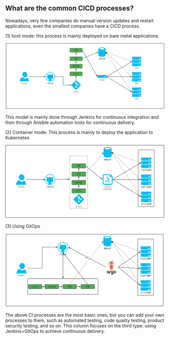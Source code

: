 ## What are the common CICD processes?

Nowadays, very few companies do manual version updates and restart applications, even the smallest companies have a CICD process.

(1) host mode: this process is mainly deployed on bare metal applications

![图片描述](assets/lab-introduction-to-devops-and-cicd-finish-0.png)

This model is mainly done through Jenkins for continuous integration and then through Ansible automation tools for continuous delivery.

(2) Container mode: This process is mainly to deploy the application to Kubernetes

![图片描述](assets/lab-introduction-to-devops-and-cicd-finish-1.png)

(3) Using GitOps

![图片描述](assets/lab-introduction-to-devops-and-cicd-finish-2.png)

The above CI processes are the most basic ones, but you can add your own processes to them, such as automated testing, code quality testing, product security testing, and so on. This column focuses on the third type: using Jenkins+GitOps to achieve continuous delivery.
